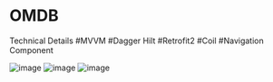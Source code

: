 # OMDB
Technical Details
#MVVM
#Dagger Hilt
#Retrofit2
#Coil
#Navigation Component

![image](https://user-images.githubusercontent.com/66674251/174801219-3f20a185-8305-427e-86a2-aa9ad1f72541.png)
![image](https://user-images.githubusercontent.com/66674251/174801340-b00189cf-17ec-495e-a50b-caa60662b040.png)
![image](https://user-images.githubusercontent.com/66674251/174801436-ef338fd9-a74c-46c4-a1c2-dacc7b0de1ee.png)
